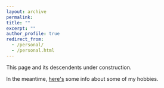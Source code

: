 ```yaml
---
layout: archive
permalink:
title: ""
excerpt: ""
author_profile: true
redirect_from: 
  - /personal/
  - /personal.html
---
```

This page and its descendents under construction.

In the meantime, <a href="https://dmavrides.github.io/_pages/hobbies/">here's</a> some info about some of my hobbies.
